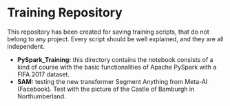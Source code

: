 # Training Repository

This repository has been created for saving training scripts, that do not belong to any project. Every script should be well explained, and they are all independent.

- **PySpark_Training:** this directory contains the notebook consists of a kind of course with the basic functionalities of Apache PySpark with a FIFA 2017 dataset.
- **SAM:** testing the new transformer Segment Anything from Meta-AI (Facebook). Test with the picture of the Castle of Bamburgh in Northumberland.
